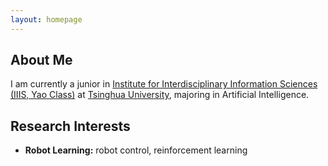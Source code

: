 ```yaml
---
layout: homepage
---
```


## About Me
I am currently a junior in [Institute for Interdisciplinary Information Sciences (IIIS, Yao Class)](https://iiis.tsinghua.edu.cn/en/) at [Tsinghua University](https://www.tsinghua.edu.cn/en/), majoring in Artificial Intelligence. 
<!-- Prior to this, I was a member of the Chinese national team for the <span style="color:darkred"><strong>Asian Physics Olympiad</strong></span>.  -->

<!-- In terms of academic performance, my average GPA is 3.98, <span style="color:darkred"><strong>ranking first in my class</strong></span>. I started doing scientific research advised by Prof. [Li Yi](https://ericyi.github.io/) in the second semester of my freshman year. Currently, I am serving as a student intern in [LeCAR Lab](https://lecar-lab.github.io/) at Carnegie Mellon University, where I am advised by Prof. [Guanya Shi](https://www.gshi.me/). My primary research interests include physics-based motion synthesis and robot learning. -->

<!-- **In addition to my academic and research work, I am an outgoing and enthusiastic communicator.** I have frequently taken center stage as an **emcee**, **performer**, and **student representative speaker** at major university events 🎤🎭, and have served as **class monitor** to support my peers 🙋‍♀️. **I love meeting new people and making friends** 😊. In my free time, I enjoy **singing** 🎶, **dancing** 💃, **fitness** 🏋️, and **traveling** ✈️ — which have all helped shape my confidence and collaborative spirit 🌟. -->


## Research Interests

<!-- - **Computer Vision:** physics-based motion synthesis, interaction-centered motion synthesis, vision-languge model, motion structure -->
- **Robot Learning:** robot control, reinforcement learning

<!-- ## News

- **[Feb. 2020]** Our paper about incremental learning is accepted to CVPR 2020.
- **[Feb. 2020]** We will host the ACM Multimedia Asia 2020 conference in Singapore!
- **[Sept. 2019]** Our paper about few-shot learning is accepted to NeurIPS 2019.
- **[Mar. 2019]** Our paper about few-shot learning is accepted to CVPR 2019. -->

<!-- {% include_relative _includes/publications.md %} -->

<!-- {% include_relative _includes/selected_awards.md %} -->
